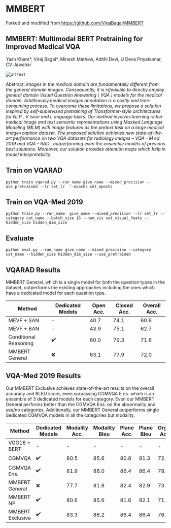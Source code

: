 # MMBERT
Forked and modified from https://github.com/VirajBagal/MMBERT
## MMBERT: Multimodal BERT Pretraining for Improved Medical VQA
Yash Khare*, Viraj Bagal*, Minesh Mathew, Adithi Devi, U Deva Priyakumar, CV Jawahar

![alt text](https://github.com/VirajBagal/MMBERT/blob/main/qualitative.png?raw=true)

Abstract: *Images in the medical domain are fundamentally different from the general domain images. Consequently, it is infeasible to directly employ general domain Visual Question Answering ( VQA ) models for the medical domain. Additionally,medical images annotation is a costly and time-consuming
process. To overcome these limitations, we propose a solution inspired by self-supervised pretraining of Transformer-style architectures for NLP , V ision and L anguage tasks. Our
method involves learning richer medical image and text semantic representations using Masked Language Modeling
(MLM) with image features as the pretext task on a large medical image+caption dataset. The proposed solution achieves
new state-of-the-art performance on two VQA datasets for
radiology images – VQA - M ed 2019 and VQA - RAD , outperforming even the ensemble models of previous best solutions.
Moreover, our solution provides attention maps which help
in model interpretability.*

## Train on VQARAD

```
python train_vqarad.py --run_name give_name --mixed_precision --use_pretrained --lr set_lr  --epochs set_epochs
```

## Train on VQA-Med 2019

```
python train.py --run_name  give_name --mixed_precision --lr set_lr --category cat_name --batch_size 16 --num_vis set_visual_feats --hidden_size hidden_dim_size
```

## Evaluate 

```
python eval.py --run_name give_name --mixed_precision --category cat_name --hidden_size hidden_dim_size --use_pretrained
```

## VQARAD Results

MMBERT General, which is a single model for both the question types
in the dataset, outperforms the existing approaches including
the ones which have a dedicated model for each question
type.

| Method | Dedicated Models | Open Acc. | Closed Acc. | Overall Acc. |
| --- | --- | --- | --- | --- | 
| MEVF + SAN | - | 40.7 | 74.1 | 60.8 |
| MEVF + BAN | - | 43.9 | 75.1 | 62.7 |
| Conditional Reasoning | :heavy_check_mark: | 60.0 | 79.3 | 71.6 |
| MMBERT General | :x: | 63.1 | 77.9 | 72.0 | 

## VQA-Med 2019 Results

Our MMBERT Exclusive achieves state-of-the-art results on the overall accuracy and BLEU score, even surpassing CGMVQA E ns. which
is an ensemble of 3 dedicated models for each category. Even
our MMBERT General performs better than the CGMVQA Ens.
on the abnormality and yes/no categories. Additionally, our
MMBERT General outperforms single dedicated CGMVQA
models in all the categories but modality.

| Method | Dedicated Models | Modality Acc. | Modality Bleu | Plane Acc. | Plane Bleu | Organ Acc. | Organ Bleu | Abnormality Acc. | Abnormality Bleu | Yes/No Acc. | Yes/No Bleu | Overall Acc. | Overall Bleu | 
| --- | --- | --- | --- | --- | --- | --- | --- | --- | --- | --- | --- | --- | --- | 
| VGG16 + BERT | - | - | - | - | - | - | - | - | - | - | - | 62.4 | 64.4 |
| CGMVQA | :heavy_check_mark: | 80.5 | 85.6 | 80.8 | 81.3 | 72.8 | 76.9 | 1.7 | 1.7 | 75.0 | 75.0 | 62.4 | 64.4 |
| CGMVQA Ens. | :heavy_check_mark: | 81.9 | 88.0 | 86.4 | 86.4 | 78.4 | 79.7 | 4.4 | 7.6 | 78.1 | 78.1 | 64.0 | 65.9 |
| MMBERT General | :x: | 77.7 | 81.8 | 82.4 | 82.9 | 73.6 | 76.6 | 5.2 | 6.7 | 85.9 | 85.9 | 62.4 | 64.2 |
| MMBERT NP | :heavy_check_mark: | 80.6 | 85.6 | 81.6 | 82.1 | 71.2 | 74.4 | 4.3 | 5.7 | 78.1 | 78.1 | 60.2 | 62.7 |
| MMBERT Exclusive | :heavy_check_mark: | 83.3 | 86.2 | 86.4 | 86.4 | 76.8 | 80.7 | 14.0 | 16.0 | 87.5 | 87.5 | 67.2 | 69.0 |

